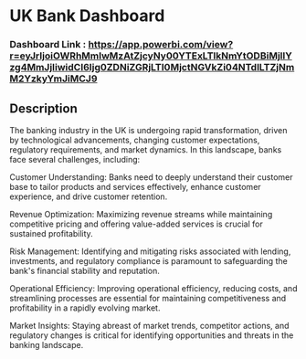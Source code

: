 # UK Bank Dashboard
### Dashboard Link : https://app.powerbi.com/view?r=eyJrIjoiOWRhMmIwMzAtZjcyNy00YTExLTlkNmYtODBiMjllYzg4MmJjIiwidCI6Ijg0ZDNiZGRjLTI0MjctNGVkZi04NTdlLTZjNmM2YzkyYmJiMCJ9

## Description

The banking industry in the UK is undergoing rapid transformation, driven by technological advancements, changing customer expectations, regulatory requirements, and market dynamics. In this landscape, banks face several challenges, including:

Customer Understanding: Banks need to deeply understand their customer base to tailor products and services effectively, enhance customer experience, and drive customer retention.

Revenue Optimization: Maximizing revenue streams while maintaining competitive pricing and offering value-added services is crucial for sustained profitability.

Risk Management: Identifying and mitigating risks associated with lending, investments, and regulatory compliance is paramount to safeguarding the bank's financial stability and reputation.

Operational Efficiency: Improving operational efficiency, reducing costs, and streamlining processes are essential for maintaining competitiveness and profitability in a rapidly evolving market.

Market Insights: Staying abreast of market trends, competitor actions, and regulatory changes is critical for identifying opportunities and threats in the banking landscape.
